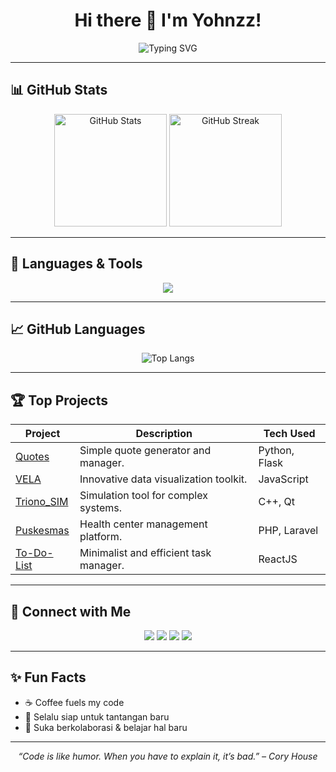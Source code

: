 <h1 align="center">
  Hi there 👋 I'm Yohnzz!
</h1>

<p align="center">
  <img src="https://readme-typing-svg.herokuapp.com?font=Fira+Code&pause=1000&color=00C0FF&center=true&vCenter=true&width=500&lines=Full+Stack+Developer;Always+Learning+New+Things;Coffee+%2B+Code+%3D+Life" alt="Typing SVG" />
</p>

---

## 📊 GitHub Stats
<p align="center">
  <img src="https://github-readme-stats.vercel.app/api?username=Yohnzz&show_icons=true&theme=tokyonight" alt="GitHub Stats" height="180" />
  <img src="https://github-readme-streak-stats.herokuapp.com/?user=Yohnzz&theme=tokyonight" alt="GitHub Streak" height="180" />
</p>

---

## 🎯 Languages & Tools
<p align="center">
  <img src="https://skillicons.dev/icons?i=html,css,js,python,cpp,react,php,laravel,git,github" />
</p>

---

## 📈 GitHub Languages
<p align="center">
  <img src="https://github-readme-stats.vercel.app/api/top-langs/?username=Yohnzz&layout=compact&theme=tokyonight" alt="Top Langs" />
</p>

---

## 🏆 Top Projects
| Project         | Description                                      | Tech Used      |
|-----------------|--------------------------------------------------|---------------|
| [Quotes](https://github.com/Yohnzz/Quotes)           | Simple quote generator and manager.             | Python, Flask  |
| [VELA](https://github.com/Yohnzz/VELA)               | Innovative data visualization toolkit.          | JavaScript     |
| [Triono_SIM](https://github.com/Yohnzz/Triono_SIM)   | Simulation tool for complex systems.            | C++, Qt        |
| [Puskesmas](https://github.com/Yohnzz/Puskesmas)     | Health center management platform.              | PHP, Laravel   |
| [To-Do-List](https://github.com/Yohnzz/To-Do-List)   | Minimalist and efficient task manager.          | ReactJS        |

---

## 🔗 Connect with Me
<p align="center">
  <a href="https://linkedin.com/in/Yohnzz"><img src="https://img.shields.io/badge/LinkedIn-blue?logo=linkedin&logoColor=white" /></a>
  <a href="https://instagram.com/yourusername"><img src="https://img.shields.io/badge/Instagram-red?logo=instagram&logoColor=white" /></a>
  <a href="https://youtube.com/@yourchannel"><img src="https://img.shields.io/badge/YouTube-darkred?logo=youtube&logoColor=white" /></a>
  <a href="mailto:yohnzz@example.com"><img src="https://img.shields.io/badge/Email-green?logo=gmail&logoColor=white" /></a>
</p>

---

## ✨ Fun Facts
- ☕ Coffee fuels my code  
- 💪 Selalu siap untuk tantangan baru  
- 🤝 Suka berkolaborasi & belajar hal baru  

---

<p align="center">
  <i>“Code is like humor. When you have to explain it, it’s bad.” – Cory House</i>
</p>
